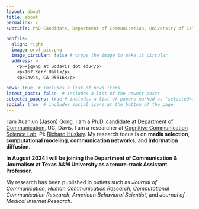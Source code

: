 ```yaml
---
layout: about
title: about
permalink: /
subtitle: PhD Candidate, Department of Communication, University of California, Davis.

profile:
  align: right
  image: prof_pic.png
  image_circular: false # crops the image to make it circular
  address: >
    <p>xjgong at ucdavis dot edu</p>
    <p>167 Kerr Hall</p>
    <p>Davis, CA 95616</p>

news: true  # includes a list of news items
latest_posts: false  # includes a list of the newest posts
selected_papers: true # includes a list of papers marked as "selected={true}"
social: true  # includes social icons at the bottom of the page
---
```


I am Xuanjun (Jason) Gong. I am a Ph.D. candidate at [Department of Communication](https://communication.ucdavis.edu/), UC, Davis. I am a researcher at [Cognitive Communication Science Lab](https://cogcommscience.com/), PI: [Richard Huskey](https://scholar.google.com/citations?user=Y3SasXsAAAAJ&hl=en). My research focus is on **media selection**, **computational modeling**, **communication networks**, and **information diffusion**. 

**In August 2024 I will be joining the Department of Communication & Journalism at Texas A&M University as a tenure-track Assistant Professor.**

My research has been published in outlets such as *Journal of Communication*, *Human Communication Research*, *Computational Communication Research*, *American Behavioral Scientist*,
and *Journal of Medical Internet Research*.
